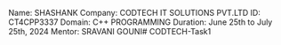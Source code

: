 Name: SHASHANK
Company: CODTECH IT SOLUTIONS PVT.LTD
ID: CT4CPP3337
Domain: C++ PROGRAMMING
Duration: June 25th to July 25th, 2024
Mentor: SRAVANI GOUNI# CODTECH-Task1

